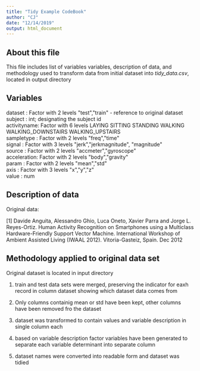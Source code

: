 ```yaml
---
title: "Tidy Example CodeBook"
author: "CJ"
date: "12/14/2019"
output: html_document
---
```


## About this file
This file includes list of variables variables, description of data, and methodology used to transform data from initial dataset into *tidy_data.csv*, located in output directory


## Variables

 dataset     : Factor with 2 levels "test","train"  - reference to original dataset
 subject     : int; designating the subject id  
 activityname: Factor with 6 levels LAYING SITTING STANDING WALKING WALKING_DOWNSTAIRS WALKING_UPSTAIRS  
 sampletype  : Factor with 2 levels "freq","time"  
 signal      : Factor with 3 levels "jerk","jerkmagnitude", "magnitude"  
 source      : Factor with 2 levels "accmeter","gyroscope"  
 acceleration: Factor with 2 levels "body","gravity"  
 param       : Factor with 2 levels "mean","std"  
 axis        : Factor with 3 levels "x","y","z"  
 value       : num 
 
 
 
## Description of data

Original data:  

[1] Davide Anguita, Alessandro Ghio, Luca Oneto, Xavier Parra and Jorge L. Reyes-Ortiz. Human Activity Recognition on Smartphones using a Multiclass Hardware-Friendly Support Vector Machine. International Workshop of Ambient Assisted Living (IWAAL 2012). Vitoria-Gasteiz, Spain. Dec 2012  




## Methodology applied to original data set

Original dataset is located in input directory


1. train and test data sets were merged, preserving the indicator for eaxh record in column dataset showing which dataset data comes from  

2. Only columns containig mean or std have been kept, other columns have been removed fro the dataset

3. dataset was transformed to contain values and variable description in single column each

4. based on variable description factor variables have been generated to separate each variable determinant into separate column

5. dataset names were converted into readable form and dataset was tidied




